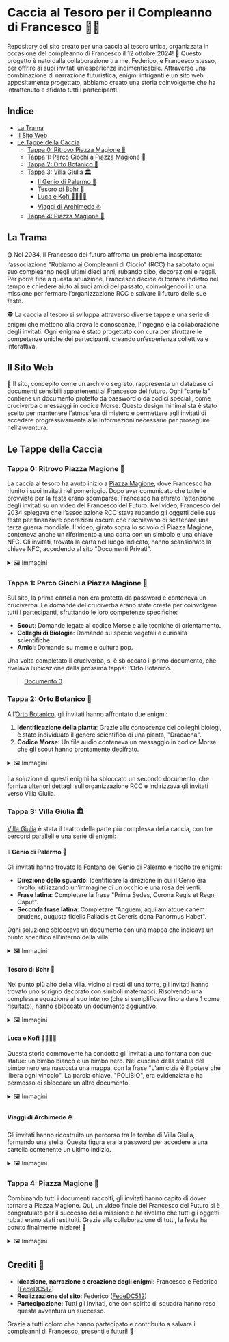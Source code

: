 # Caccia al Tesoro per il Compleanno di Francesco 🐙🎂

Repository del sito creato per una caccia al tesoro unica, organizzata in occasione del compleanno di Francesco il 12 ottobre 2024! 🎉 Questo progetto è nato dalla collaborazione tra me, Federico, e Francesco stesso, per offrire ai suoi invitati un’esperienza indimenticabile. Attraverso una combinazione di narrazione futuristica, enigmi intriganti e un sito web appositamente progettato, abbiamo creato una storia coinvolgente che ha intrattenuto e sfidato tutti i partecipanti.

## Indice
- [La Trama](#la-trama)
- [Il Sito Web](#il-sito-web)
- [Le Tappe della Caccia](#le-tappe-della-caccia)
    - [Tappa 0: Ritrovo Piazza Magione 📍](#tappa-0-ritrovo-piazza-magione-)
    - [Tappa 1: Parco Giochi a Piazza Magione 🧩](#tappa-1-parco-giochi-a-piazza-magione-)
    - [Tappa 2: Orto Botanico 🌱](#tappa-2-orto-botanico-)
    - [Tappa 3: Villa Giulia 🏛️](#tappa-3-villa-giulia-️)
        - [Il Genio di Palermo 🧞](#il-genio-di-palermo-)
        - [Tesoro di Bohr 🔬](#tesoro-di-bohr-)
        - [Luca e Kofi 🫱🏼‍🫲🏿](#luca-e-kofi-)
        - [Viaggi di Archimede ⛵](#viaggi-di-archimede-)
    - [Tappa 4: Piazza Magione 🎁](#tappa-4-piazza-magione-)

## La Trama
⌚ Nel 2034, il Francesco del futuro affronta un problema inaspettato: l’associazione "Rubiamo ai Compleanni di Ciccio" (RCC) ha sabotato ogni suo compleanno negli ultimi dieci anni, rubando cibo, decorazioni e regali. Per porre fine a questa situazione, Francesco decide di tornare indietro nel tempo e chiedere aiuto ai suoi amici del passato, coinvolgendoli in una missione per fermare l’organizzazione RCC e salvare il futuro delle sue feste.

🕵️ La caccia al tesoro si sviluppa attraverso diverse tappe e una serie di enigmi che mettono alla prova le conoscenze, l’ingegno e la collaborazione degli invitati. Ogni enigma è stato progettato con cura per sfruttare le competenze uniche dei partecipanti, creando un’esperienza collettiva e interattiva.

## Il Sito Web
📂 Il sito, concepito come un archivio segreto, rappresenta un database di documenti sensibili appartenenti al Francesco del futuro. Ogni "cartella" contiene un documento protetto da password o da codici speciali, come cruciverba o messaggi in codice Morse. Questo design minimalista è stato scelto per mantenere l’atmosfera di mistero e permettere agli invitati di accedere progressivamente alle informazioni necessarie per proseguire nell’avventura.

## Le Tappe della Caccia

### **Tappa 0: Ritrovo Piazza Magione 📍**
La caccia al tesoro ha avuto inizio a [Piazza Magione](https://it.wikipedia.org/wiki/Piazza_Magione), dove Francesco ha riunito i suoi invitati nel pomeriggio. Dopo aver comunicato che tutte le provviste per la festa erano scomparse, Francesco ha attirato l’attenzione degli invitati su un video del Francesco del Futuro. Nel video, Francesco del 2034 spiegava che l’associazione RCC stava rubando gli oggetti delle sue feste per finanziare operazioni oscure che rischiavano di scatenare una terza guerra mondiale. Il video, girato sopra lo scivolo di Piazza Magione, conteneva anche un riferimento a una carta con un simbolo e una chiave NFC. Gli invitati, trovata la carta nel luogo indicato, hanno scansionato la chiave NFC, accedendo al sito "Documenti Privati".

<details>
<summary>🖼️ Immagini</summary>
<div>
<img src="https://github.com/le-mie-indagini-rcc-2034/le-mie-indagini-rcc-2034.github.io/blob/main/images/readme/video_1.jpg" alt="video_1" style="width: auto; height: auto;">
</div>
</details>

### **Tappa 1: Parco Giochi a Piazza Magione 🧩**
Sul sito, la prima cartella non era protetta da password e conteneva un cruciverba. Le domande del cruciverba erano state create per coinvolgere tutti i partecipanti, sfruttando le loro competenze specifiche:
- **Scout**: Domande legate al codice Morse e alle tecniche di orientamento.
- **Colleghi di Biologia**: Domande su specie vegetali e curiosità scientifiche.
- **Amici**: Domande su meme e cultura pop.

Una volta completato il cruciverba, si è sbloccato il primo documento, che rivelava l’ubicazione della prossima tappa: l’Orto Botanico.
> [Documento 0](https://github.com/le-mie-indagini-rcc-2034/le-mie-indagini-rcc-2034.github.io/blob/main/doc1/documento0.pdf)

### **Tappa 2: Orto Botanico 🌴**
All’[Orto Botanico](https://it.wikipedia.org/wiki/Orto_botanico_di_Palermo), gli invitati hanno affrontato due enigmi:
1. **Identificazione della pianta**: Grazie alle conoscenze dei colleghi biologi, è stato individuato il genere scientifico di una pianta, "Dracaena".
2. **Codice Morse**: Un file audio conteneva un messaggio in codice Morse che gli scout hanno prontamente decifrato.

<details>
<summary>🖼️ Immagini</summary>
<div>
<img src="https://github.com/le-mie-indagini-rcc-2034/le-mie-indagini-rcc-2034.github.io/blob/main/images/readme/orto_botanico.jpg" alt="orto_botanico" style="width: auto; height: auto;">
<img src="https://github.com/le-mie-indagini-rcc-2034/le-mie-indagini-rcc-2034.github.io/blob/main/images/readme/orto_botanico_info.jpg" alt="orto_botanico_info" style="width: auto; height: auto;">
</div>
</details>

La soluzione di questi enigmi ha sbloccato un secondo documento, che forniva ulteriori dettagli sull’organizzazione RCC e indirizzava gli invitati verso Villa Giulia.

### **Tappa 3: Villa Giulia 🏛️**
[Villa Giulia](https://it.wikipedia.org/wiki/Villa_Giulia_(Palermo)) è stata il teatro della parte più complessa della caccia, con tre percorsi paralleli e una serie di enigmi:

#### **Il Genio di Palermo 🧞**
Gli invitati hanno trovato la [Fontana del Genio di Palermo](https://it.wikipedia.org/wiki/Fontana_del_Genio_a_villa_Giulia) e risolto tre enigmi:
- **Direzione dello sguardo**: Identificare la direzione in cui il Genio era rivolto, utilizzando un’immagine di un occhio e una rosa dei venti.
- **Frase latina**: Completare la frase "Prima Sedes, Corona Regis et Regni Caput".
- **Seconda frase latina**: Completare "Anguem, aquilam atque canem prudens, augusta fidelis Palladis et Cereris dona Panormus Habet".

Ogni soluzione sbloccava un documento con una mappa che indicava un punto specifico all’interno della villa.

<details>
<summary>🖼️ Immagini</summary>
<div>
<img src="https://github.com/le-mie-indagini-rcc-2034/le-mie-indagini-rcc-2034.github.io/blob/main/images/readme/genio_2.jpg" alt="genio_2" style="width: 49%; height: auto;">
<img src="https://github.com/le-mie-indagini-rcc-2034/le-mie-indagini-rcc-2034.github.io/blob/main/images/readme/genio_3.jpg" alt="genio_3" style="width: 49%; height: auto;">
<img src="https://github.com/le-mie-indagini-rcc-2034/le-mie-indagini-rcc-2034.github.io/blob/main/images/readme/genio_1.jpg" alt="genio_1" style="width: auto; height: auto;">
</div>
</details>

#### **Tesoro di Bohr 🔬**
Nel punto più alto della villa, vicino ai resti di una torre, gli invitati hanno trovato uno scrigno decorato con simboli matematici. Risolvendo una complessa equazione al suo interno (che si semplificava fino a dare 1 come risultato), hanno sbloccato un documento aggiuntivo.

<details>
<summary>🖼️ Immagini</summary>
<div>
<img src="https://github.com/le-mie-indagini-rcc-2034/le-mie-indagini-rcc-2034.github.io/blob/main/images/readme/equazione.jpg" alt="equazione" style="width: auto; height: auto;">
<img src="https://github.com/le-mie-indagini-rcc-2034/le-mie-indagini-rcc-2034.github.io/blob/main/images/readme/scrigno.jpg" alt="scrigno" style="width: auto; height: auto;">
</div>
</details>

#### **Luca e Kofi 🫱🏼‍🫲🏿**
Questa storia commovente ha condotto gli invitati a una fontana con due statue: un bimbo bianco e un bimbo nero. Nel cuscino della statua del bimbo nero era nascosta una mappa, con la frase "L’amicizia è il potere che libera ogni vincolo". La parola chiave, "POLIBIO", era evidenziata e ha permesso di sbloccare un altro documento.

<details>
<summary>🖼️ Immagini</summary>
<div>
<img src="https://github.com/le-mie-indagini-rcc-2034/le-mie-indagini-rcc-2034.github.io/blob/main/images/readme/bimbo_1.jpg" alt="bimbo_1" style="width: 49%; height: auto;">
<img src="https://github.com/le-mie-indagini-rcc-2034/le-mie-indagini-rcc-2034.github.io/blob/main/images/readme/bimbo_2.jpg" alt="bimbo_2" style="width: 49%; height: auto;">
<img src="https://github.com/le-mie-indagini-rcc-2034/le-mie-indagini-rcc-2034.github.io/blob/main/images/readme/bimbo_3.jpg" alt="bimbo_3" style="width: 49%; height: auto;">
<img src="https://github.com/le-mie-indagini-rcc-2034/le-mie-indagini-rcc-2034.github.io/blob/main/images/readme/bimbo_4.jpg" alt="bimbo_4" style="width: 49%; height: auto;">
<img src="https://github.com/le-mie-indagini-rcc-2034/le-mie-indagini-rcc-2034.github.io/blob/main/images/readme/mappa_1.jpg" alt="mappa_1" style="width: 49%; height: auto;">
<img src="https://github.com/le-mie-indagini-rcc-2034/le-mie-indagini-rcc-2034.github.io/blob/main/images/readme/mappa_2.jpg" alt="mappa_2" style="width: 49%; height: auto;">
</div>
</details>

#### **Viaggi di Archimede ⛵**
Gli invitati hanno ricostruito un percorso tra le tombe di Villa Giulia, formando una stella. Questa figura era la password per accedere a una cartella contenente un ultimo indizio.

<details>
<summary>🖼️ Immagini</summary>
<div>
<img src="https://github.com/le-mie-indagini-rcc-2034/le-mie-indagini-rcc-2034.github.io/blob/main/images/readme/cimitero_Archimede.jpg" alt="cimitero_Archimede" style="width: 49%; height: auto;">
<img src="https://github.com/le-mie-indagini-rcc-2034/le-mie-indagini-rcc-2034.github.io/blob/main/images/readme/cimitero_Empedocle.jpg" alt="cimitero_Empedocle" style="width: 49%; height: auto;">
<img src="https://github.com/le-mie-indagini-rcc-2034/le-mie-indagini-rcc-2034.github.io/blob/main/images/readme/cimitero_TIunioCalpurnio.jpg" alt="cimitero_TIunioCalpurnio" style="width: 49%; height: auto;">
<img src="https://github.com/le-mie-indagini-rcc-2034/le-mie-indagini-rcc-2034.github.io/blob/main/images/readme/cimitero_Teocrito.jpg" alt="cimitero_Teocrito" style="width: 49%; height: auto;">
<img src="https://github.com/le-mie-indagini-rcc-2034/le-mie-indagini-rcc-2034.github.io/blob/main/images/readme/cimitero_DiodoroSiculo.jpg" alt="cimitero_DiodoroSiculo" style="width: 49%; height: auto;">
</div>
</details>

### **Tappa 4: Piazza Magione 🎁**
Combinando tutti i documenti raccolti, gli invitati hanno capito di dover tornare a Piazza Magione. Qui, un video finale del Francesco del Futuro si è congratulato per il successo della missione e ha rivelato che tutti gli oggetti rubati erano stati restituiti. Grazie alla collaborazione di tutti, la festa ha potuto finalmente iniziare! 🎊

<details>
<summary>🖼️ Immagini</summary>
<div>
<img src="https://github.com/le-mie-indagini-rcc-2034/le-mie-indagini-rcc-2034.github.io/blob/main/images/readme/video_2.jpg" alt="video_2" style="width: auto; height: auto;">
</div>
</details>

## Crediti 📝
- **Ideazione, narrazione e creazione degli enigmi**: Francesco e Federico ([FedeDC512](https://github.com/FedeDC512))
- **Realizzazione del sito**: Federico ([FedeDC512](https://github.com/FedeDC512))
- **Partecipazione**: Tutti gli invitati, che con spirito di squadra hanno reso questa avventura un successo.

Grazie a tutti coloro che hanno partecipato e contribuito a salvare i compleanni di Francesco, presenti e futuri! 🥂